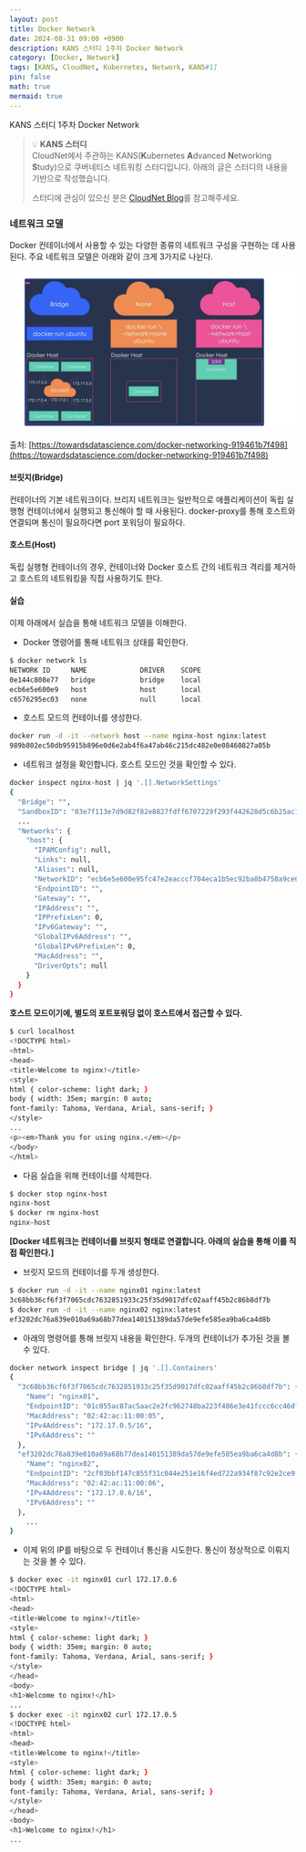 ```yaml
---
layout: post
title: Docker Network
date: 2024-08-31 09:00 +0900 
description: KANS 스터디 1주차 Docker Network
category: [Docker, Network] 
tags: [KANS, CloudNet, Kubernetes, Network, KANS#1] 
pin: false
math: true
mermaid: true
---
```

KANS 스터디 1주차 Docker Network
<!--more-->


> 💡 **KANS 스터디**  
> CloudNet에서 주관하는 KANS(**K**ubernetes **A**dvanced **N**etworking **S**tudy)으로 쿠버네티스 네트워킹 스터디입니다. 아래의 글은 스터디의 내용을 기반으로 작성했습니다.  
>   
> 스터디에 관심이 있으신 분은 [CloudNet Blog](/c9dfa44a27ff431dafdd2edacc8a1863)를 참고해주세요.




### **네트워크 모델**


Docker 컨테이너에서 사용할 수 있는 다양한 종류의 네트워크 구성을 구현하는 데 사용된다. 주요 네트워크 모델은 아래와 같이 크게 3가지로 나뉜다.


![image.png](/assets/img/post/Docker%20Network/1.png)


출처: [https://towardsdatascience.com/docker-networking-919461b7f498](https://towardsdatascience.com/docker-networking-919461b7f498)


#### 브릿지(Bridge)


컨테이너의 기본 네트워크이다. 브리지 네트워크는 일반적으로 애플리케이션이 독립 실행형 컨테이너에서 실행되고 통신해야 할 때 사용된다. docker-proxy를 통해 호스트와 연결되며 통신이 필요하다면 port 포워딩이 필요하다. 


#### 호스트(Host)


독립 실행형 컨테이너의 경우, 컨테이너와 Docker 호스트 간의 네트워크 격리를 제거하고 호스트의 네트워킹을 직접 사용하기도 한다.


#### 실습


이제 아래에서 실습을 통해 네트워크 모델을 이해한다.

- Docker 명령어를 통해 네트워크 상태를 확인한다.

```bash
$ docker network ls
NETWORK ID     NAME             DRIVER    SCOPE
0e144c808e77   bridge           bridge    local
ecb6e5e600e9   host             host      local
c6576295ec03   none             null      local
```

- 호스트 모드의 컨테이너를 생성한다.

```bash
docker run -d -it --network host --name nginx-host nginx:latest
989b802ec50db95915b896e0d6e2ab4f6a47ab46c215dc482e0e08460827a05b
```

- 네트워크 설정을 확인합니다. 호스트 모드인 것을 확인할 수 있다.

```bash
docker inspect nginx-host | jq '.[].NetworkSettings'
{
  "Bridge": "",
  "SandboxID": "03e7f113e7d9d82f82e8827fdff6707229f293f442628d5c6b25ac160bc3eb30",
  ...
  "Networks": {
    "host": {
      "IPAMConfig": null,
      "Links": null,
      "Aliases": null,
      "NetworkID": "ecb6e5e600e95fc47e2eacccf704eca1b5ec92ba8b4758a9ce630f5548af8a93",
      "EndpointID": "",
      "Gateway": "",
      "IPAddress": "",
      "IPPrefixLen": 0,
      "IPv6Gateway": "",
      "GlobalIPv6Address": "",
      "GlobalIPv6PrefixLen": 0,
      "MacAddress": "",
      "DriverOpts": null
    }
  }
}
```


****호스트 모드이기에, 별도의 포트포워딩 없이 호스트에서 접근할 수 있다.****


```bash
$ curl localhost
<!DOCTYPE html>
<html>
<head>
<title>Welcome to nginx!</title>
<style>
html { color-scheme: light dark; }
body { width: 35em; margin: 0 auto;
font-family: Tahoma, Verdana, Arial, sans-serif; }
</style>
...
<p><em>Thank you for using nginx.</em></p>
</body>
</html>
```

- 다음 실습을 위해 컨테이너를 삭제한다.

```bash
$ docker stop nginx-host
nginx-host
$ docker rm nginx-host
nginx-host
```


**[Docker 네트워크는 컨테이너를 브릿지 형태로 연결합니다. 아래의 실습을 통해 이를 직접 확인한다.]**

- 브릿지 모드의 컨테이너를 두개 생성한다.

```bash
$ docker run -d -it --name nginx01 nginx:latest
3c68bb36cf6f3f7065cdc7632851933c25f35d9017dfc02aaff45b2c86b8df7b
$ docker run -d -it --name nginx02 nginx:latest
ef3202dc76a839e010a69a68b77dea140151389da57de9efe585ea9ba6ca4d8b
```

- 아래의 명령어를 통해 브릿지 내용을 확인한다. 두개의 컨테이너가 추가된 것을 볼 수 있다.

```bash
docker network inspect bridge | jq '.[].Containers'
{
  "3c68bb36cf6f3f7065cdc7632851933c25f35d9017dfc02aaff45b2c86b8df7b": {
    "Name": "nginx01",
    "EndpointID": "01c055ac87ac5aac2e2fc962748ba223f486e3e41fccc6cc46df25664e8ba7a1",
    "MacAddress": "02:42:ac:11:00:05",
    "IPv4Address": "172.17.0.5/16",
    "IPv6Address": ""
  },
  "ef3202dc76a839e010a69a68b77dea140151389da57de9efe585ea9ba6ca4d8b": {
    "Name": "nginx02",
    "EndpointID": "2cf03bbf147c855f31c044e251e16f4ed722a934f87c92e2ce9f54ba52babeaf",
    "MacAddress": "02:42:ac:11:00:06",
    "IPv4Address": "172.17.0.6/16",
    "IPv6Address": ""
  },
	...
}
```

- 이제 위의 IP를 바탕으로 두 컨테이너 통신을 시도한다. 통신이 정상적으로 이뤄지는 것을 볼 수 있다.

```bash
$ docker exec -it nginx01 curl 172.17.0.6
<!DOCTYPE html>
<html>
<head>
<title>Welcome to nginx!</title>
<style>
html { color-scheme: light dark; }
body { width: 35em; margin: 0 auto;
font-family: Tahoma, Verdana, Arial, sans-serif; }
</style>
</head>
<body>
<h1>Welcome to nginx!</h1>
...
$ docker exec -it nginx02 curl 172.17.0.5
<!DOCTYPE html>
<html>
<head>
<title>Welcome to nginx!</title>
<style>
html { color-scheme: light dark; }
body { width: 35em; margin: 0 auto;
font-family: Tahoma, Verdana, Arial, sans-serif; }
</style>
</head>
<body>
<h1>Welcome to nginx!</h1>
...
```

